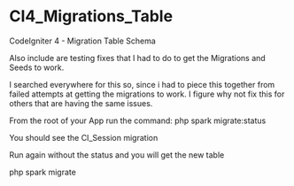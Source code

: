 # CI4_Migrations_Table
CodeIgniter 4 - Migration Table Schema

Also include are testing fixes that I had to do to get the Migrations and Seeds to work.

I searched everywhere for this so, since i had to piece this together from failed attempts at getting the migrations to work. I figure why not fix this for others that are having the same issues.


From the root of your App run the command:
php spark migrate:status

You should see the CI_Session migration

Run again without the status and you will get the new table

php spark migrate

